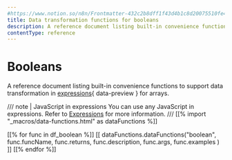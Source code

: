 ```yaml
---
#https://www.notion.so/n8n/Frontmatter-432c2b8dff1f43d4b1c8d20075510fe4
title: Data transformation functions for booleans
description: A reference document listing built-in convenience functions to support data transformation in expressions for booleans.
contentType: reference
---
```


# Booleans

A reference document listing built-in convenience functions to support data transformation in [expressions](/glossary.md#expression-n8n){ data-preview } for arrays.

/// note | JavaScript in expressions
You can use any JavaScript in expressions. Refer to [Expressions](/code/expressions.md) for more information.
///
[[% import "_macros/data-functions.html" as dataFunctions %]]

[[% for func in df_boolean %]]
[[ dataFunctions.dataFunctions("boolean", func.funcName, func.returns, func.description, func.args, func.examples ) ]]
[[% endfor %]]
